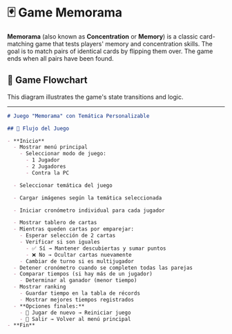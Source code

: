 # 🃏 Game Memorama 

**Memorama** (also known as **Concentration** or **Memory**) is a classic card-matching game that tests players' memory and concentration skills. The goal is to match pairs of identical cards by flipping them over. The game ends when all pairs have been found.

## 🎯 Game Flowchart

This diagram illustrates the game's state transitions and logic.


---
```markdown
# Juego "Memorama" con Temática Personalizable

## 📍 Flujo del Juego

- **Inicio**
  - Mostrar menú principal
    - Seleccionar modo de juego:
      - 1 Jugador
      - 2 Jugadores
      - Contra la PC

  - Seleccionar temática del juego

  - Cargar imágenes según la temática seleccionada

  - Iniciar cronómetro individual para cada jugador

  - Mostrar tablero de cartas
  - Mientras queden cartas por emparejar:
    - Esperar selección de 2 cartas
    - Verificar si son iguales
      - ✅ Sí → Mantener descubiertas y sumar puntos
      - ❌ No → Ocultar cartas nuevamente
    - Cambiar de turno si es multijugador
  - Detener cronómetro cuando se completen todas las parejas
  - Comparar tiempos (si hay más de un jugador)
    - Determinar al ganador (menor tiempo)
  - Mostrar ranking
    - Guardar tiempo en la tabla de récords
    - Mostrar mejores tiempos registrados
  - **Opciones finales:**
    - 🔄 Jugar de nuevo → Reiniciar juego
    - 🚪 Salir → Volver al menú principal
- **Fin**





